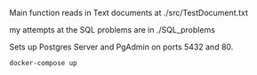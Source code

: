 Main function reads in Text documents at ./src/TestDocument.txt

my attempts at the SQL problems are in ./SQL_problems

Sets up Postgres Server and PgAdmin on ports 5432 and 80. 
```shell
docker-compose up
```